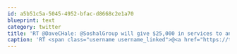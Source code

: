```yaml
---
id: a5b51c5a-5045-4952-bfac-d8668c2e1a70
blueprint: text
category: twitter
title: 'RT @DaveCHale: @SoshalGroup will give $25,000 in services to any political leader who keeps an @eightshit avatar live for more than 48 h ...'
caption: 'RT <span class="username username_linked">@<a href="https://twitter.com/DaveCHale" title="Dave Hale">DaveCHale</a></span>: <span class="username username_linked">@<a href="https://twitter.com/SoshalGroup" title="Soshal">SoshalGroup</a></span> will give $25,000 in services to any political leader who keeps an @eightshit avatar live for more than 48 h ...'
---
```

